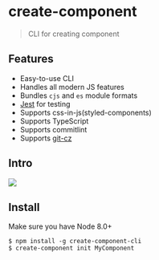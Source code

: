 # create-component

> CLI for creating component

## Features

- Easy-to-use CLI
- Handles all modern JS features
- Bundles `cjs` and `es` module formats
- [Jest](https://facebook.github.io/jest/) for testing
- Supports css-in-js(styled-components)
- Supports TypeScript
- Supports commitlint
- Supports [git-cz](https://github.com/streamich/git-cz)

## Intro

![](https://s27.aconvert.com/convert/p3r68-cdx67/vmu03-e1nww.gif)

## Install

Make sure you have Node 8.0+

```
$ npm install -g create-component-cli
$ create-component init MyComponent
```
